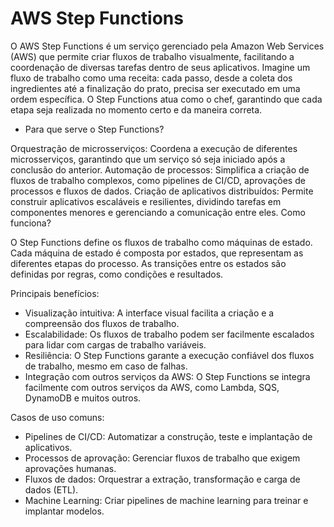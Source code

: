 # AWS Step Functions

O AWS Step Functions é um serviço gerenciado pela Amazon Web Services (AWS) que permite criar fluxos de trabalho visualmente, facilitando a coordenação de diversas tarefas dentro de seus aplicativos. Imagine um fluxo de trabalho como uma receita: cada passo, desde a coleta dos ingredientes até a finalização do prato, precisa ser executado em uma ordem específica. O Step Functions atua como o chef, garantindo que cada etapa seja realizada no momento certo e da maneira correta.

- Para que serve o Step Functions?

Orquestração de microsserviços: Coordena a execução de diferentes microsserviços, garantindo que um serviço só seja iniciado após a conclusão do anterior.
Automação de processos: Simplifica a criação de fluxos de trabalho complexos, como pipelines de CI/CD, aprovações de processos e fluxos de dados.
Criação de aplicativos distribuídos: Permite construir aplicativos escaláveis e resilientes, dividindo tarefas em componentes menores e gerenciando a comunicação entre eles.
Como funciona?

O Step Functions define os fluxos de trabalho como máquinas de estado. Cada máquina de estado é composta por estados, que representam as diferentes etapas do processo. As transições entre os estados são definidas por regras, como condições e resultados.

Principais benefícios:

- Visualização intuitiva: A interface visual facilita a criação e a compreensão dos fluxos de trabalho.
- Escalabilidade: Os fluxos de trabalho podem ser facilmente escalados para lidar com cargas de trabalho variáveis.
- Resiliência: O Step Functions garante a execução confiável dos fluxos de trabalho, mesmo em caso de falhas.
- Integração com outros serviços da AWS: O Step Functions se integra facilmente com outros serviços da AWS, como Lambda, SQS, DynamoDB e muitos outros.

Casos de uso comuns:

- Pipelines de CI/CD: Automatizar a construção, teste e implantação de aplicativos.
- Processos de aprovação: Gerenciar fluxos de trabalho que exigem aprovações humanas.
- Fluxos de dados: Orquestrar a extração, transformação e carga de dados (ETL).
- Machine Learning: Criar pipelines de machine learning para treinar e implantar modelos.
